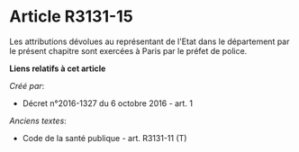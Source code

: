 # Article R3131-15

Les attributions dévolues au représentant de l'Etat dans le département par le présent chapitre sont exercées à Paris par le
préfet de police.

**Liens relatifs à cet article**

_Créé par_:

  - Décret n°2016-1327 du 6 octobre 2016 - art. 1

_Anciens textes_:

  - Code de la santé publique - art. R3131-11 (T)
